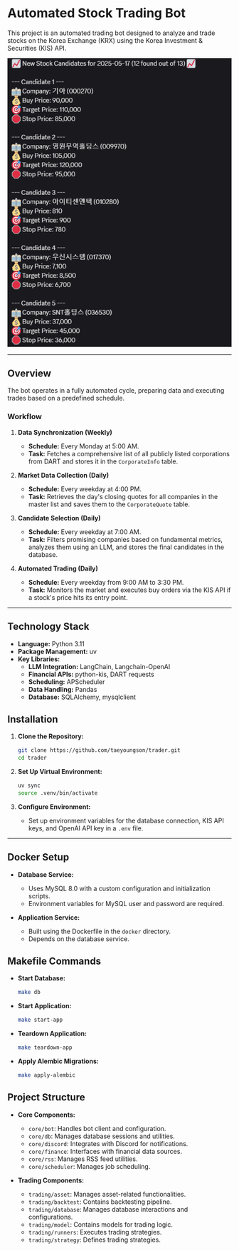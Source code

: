 # Automated Stock Trading Bot

This project is an automated trading bot designed to analyze and trade stocks on the Korea Exchange (KRX) using the Korea Investment & Securities (KIS) API.

![Stock Candidates Example](./assets/candidate.png)

---

## Overview

The bot operates in a fully automated cycle, preparing data and executing trades based on a predefined schedule.

### Workflow

1. **Data Synchronization (Weekly)**
   - **Schedule:** Every Monday at 5:00 AM.
   - **Task:** Fetches a comprehensive list of all publicly listed corporations from DART and stores it in the `CorporateInfo` table.

2. **Market Data Collection (Daily)**
   - **Schedule:** Every weekday at 4:00 PM.
   - **Task:** Retrieves the day's closing quotes for all companies in the master list and saves them to the `CorporateQuote` table.

3. **Candidate Selection (Daily)**
   - **Schedule:** Every weekday at 7:00 AM.
   - **Task:** Filters promising companies based on fundamental metrics, analyzes them using an LLM, and stores the final candidates in the database.

4. **Automated Trading (Daily)**
   - **Schedule:** Every weekday from 9:00 AM to 3:30 PM.
   - **Task:** Monitors the market and executes buy orders via the KIS API if a stock's price hits its entry point.

---

## Technology Stack

- **Language:** Python 3.11
- **Package Management:** uv
- **Key Libraries:**
  - **LLM Integration:** LangChain, Langchain-OpenAI
  - **Financial APIs:** python-kis, DART requests
  - **Scheduling:** APScheduler
  - **Data Handling:** Pandas
  - **Database:** SQLAlchemy, mysqlclient

## Installation

1. **Clone the Repository:**
   ```bash
   git clone https://github.com/taeyoungson/trader.git
   cd trader
   ```

2. **Set Up Virtual Environment:**
   ```bash
   uv sync
   source .venv/bin/activate
   ```

3. **Configure Environment:**
   - Set up environment variables for the database connection, KIS API keys, and OpenAI API key in a `.env` file.

---

## Docker Setup

- **Database Service:**
  - Uses MySQL 8.0 with a custom configuration and initialization scripts.
  - Environment variables for MySQL user and password are required.

- **Application Service:**
  - Built using the Dockerfile in the `docker` directory.
  - Depends on the database service.

## Makefile Commands

- **Start Database:**
  ```bash
  make db
  ```

- **Start Application:**
  ```bash
  make start-app
  ```

- **Teardown Application:**
  ```bash
  make teardown-app
  ```

- **Apply Alembic Migrations:**
  ```bash
  make apply-alembic
  ```

## Project Structure

- **Core Components:**
  - `core/bot`: Handles bot client and configuration.
  - `core/db`: Manages database sessions and utilities.
  - `core/discord`: Integrates with Discord for notifications.
  - `core/finance`: Interfaces with financial data sources.
  - `core/rss`: Manages RSS feed utilities.
  - `core/scheduler`: Manages job scheduling.

- **Trading Components:**
  - `trading/asset`: Manages asset-related functionalities.
  - `trading/backtest`: Contains backtesting pipeline.
  - `trading/database`: Manages database interactions and configurations.
  - `trading/model`: Contains models for trading logic.
  - `trading/runners`: Executes trading strategies.
  - `trading/strategy`: Defines trading strategies.
